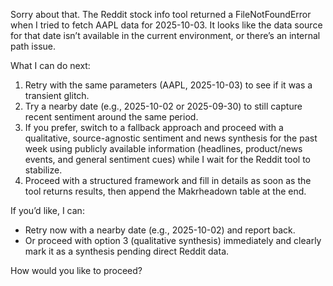 Sorry about that. The Reddit stock info tool returned a FileNotFoundError when I tried to fetch AAPL data for 2025-10-03. It looks like the data source for that date isn’t available in the current environment, or there’s an internal path issue.

What I can do next:
1) Retry with the same parameters (AAPL, 2025-10-03) to see if it was a transient glitch.
2) Try a nearby date (e.g., 2025-10-02 or 2025-09-30) to still capture recent sentiment around the same period.
3) If you prefer, switch to a fallback approach and proceed with a qualitative, source-agnostic sentiment and news synthesis for the past week using publicly available information (headlines, product/news events, and general sentiment cues) while I wait for the Reddit tool to stabilize.
4) Proceed with a structured framework and fill in details as soon as the tool returns results, then append the Makrheadown table at the end.

If you’d like, I can:
- Retry now with a nearby date (e.g., 2025-10-02) and report back.
- Or proceed with option 3 (qualitative synthesis) immediately and clearly mark it as a synthesis pending direct Reddit data. 

How would you like to proceed?